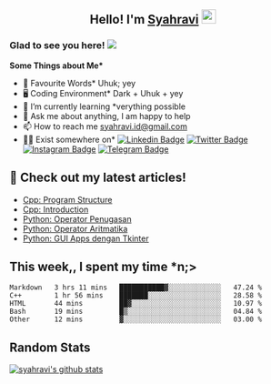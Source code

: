 <h2 align="center">Hello! I'm <a href="https://syahravi.github.io" target="_blank">Syahravi</a> <img src="https://media.giphy.com/media/hvRJCLFzcasrR4ia7z/giphy.gif" width="25px"></h2>

### Glad to see you here! ![](https://visitor-badge.glitch.me/badge?page_id=syahravi.syahravi)

<b> Some Things about Me*</b>
- 💬 Favourite Words\* Uhuk; yey
- 🖥️ Coding Environment\* Dark + Uhuk + yey
- 🌱 I’m currently learning \*verything possible
- 👀 Ask me about anything, I am happy to help
- 📫 How to reach me syahravi.id@gmail.com
- 👨‍💻 Exist somewhere on\* 
[![Linkedin Badge](https://img.shields.io/badge/-LinkedIn-0e76a8?style=flat-square&logo=Linkedin&logoColor=white)](https://linkedin.com/in/syahravi/)
[![Twitter Badge](https://img.shields.io/badge/-Twitter-00acee?style=flat-square&logo=Twitter&logoColor=white)](https://twitter.com/syahraavi/)
[![Instagram Badge](https://img.shields.io/badge/-Instagram-e4405f?style=flat-square&logo=Instagram&logoColor=white)](https://instagram.com/syahraavi)
[![Telegram Badge](https://img.shields.io/badge/-Telegram-0088cc?style=flat-square&logo=Telegram&logoColor=white)](https://t.me/syahravi)
## 📝 Check out my latest articles!
<!-- BLOG-POST-LIST:START -->
- [Cpp: Program Structure](https://www.syahravi.my.id/cpp-program-structure/)
- [Cpp: Introduction](https://www.syahravi.my.id/cpp/)
- [Python: Operator Penugasan](https://www.syahravi.my.id/python-assignment/)
- [Python: Operator Aritmatika](https://www.syahravi.my.id/python-arithmetic/)
- [Python: GUI Apps dengan Tkinter](https://www.syahravi.my.id/python-tkinter/)
<!-- BLOG-POST-LIST:END -->

## This week,, I spent my time \*n;>
<!--START_SECTION:waka-->
```text
Markdown   3 hrs 11 mins   ███████████▓░░░░░░░░░░░░░   47.24 % 
C++        1 hr 56 mins    ███████░░░░░░░░░░░░░░░░░░   28.58 % 
HTML       44 mins         ██▓░░░░░░░░░░░░░░░░░░░░░░   10.97 % 
Bash       19 mins         █▒░░░░░░░░░░░░░░░░░░░░░░░   04.84 % 
Other      12 mins         ▓░░░░░░░░░░░░░░░░░░░░░░░░   03.00 % 
```
<!--END_SECTION:waka-->

## Random Stats
[![syahravi's github stats](https://github-readme-stats.vercel.app/api?username=syahravi&show_icons=true&theme=synthwave)](https://github.com/syahravi/)
